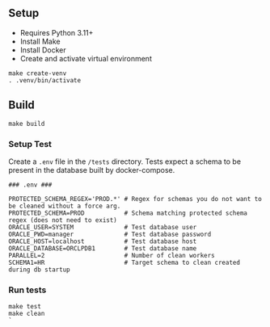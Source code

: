## Setup
- Requires Python 3.11+
- Install Make
- Install Docker
- Create and activate virtual environment
```
make create-venv
. .venv/bin/activate
```

## Build
```
make build
```

### Setup Test
Create a `.env` file in the `/tests` directory. Tests expect a schema to be present in the database built by docker-compose.

`### .env ###`
```
PROTECTED_SCHEMA_REGEX='PROD.*' # Regex for schemas you do not want to be cleaned without a force arg.
PROTECTED_SCHEMA=PROD           # Schema matching protected schema regex (does not need to exist)
ORACLE_USER=SYSTEM              # Test database user
ORACLE_PWD=manager              # Test database password
ORACLE_HOST=localhost           # Test database host
ORACLE_DATABASE=ORCLPDB1        # Test database name
PARALLEL=2                      # Number of clean workers
SCHEMA1=HR                      # Target schema to clean created during db startup
```

### Run tests
```
make test
make clean
`